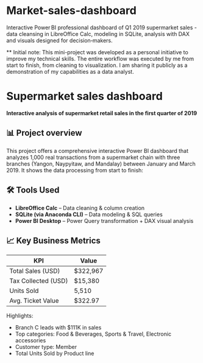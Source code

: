 # Market-sales-dashboard
Interactive Power BI professional dashboard of Q1 2019 supermarket sales - data cleansing in LibreOffice Calc, modeling in SQLite, analysis with DAX and visuals designed for decision‑makers.

** Initial note: This mini-project was developed as a personal initiative to improve my technical skills. The entire workflow was executed by me from start to finish, from cleaning to visualization. I am sharing it publicly as a demonstration of my capabilities as a data analyst.

# Supermarket sales dashboard

**Interactive analysis of supermarket retail sales in the first quarter of 2019**  

## 📊 Project overview

This project offers a comprehensive interactive Power BI dashboard that analyzes 1,000 real transactions from a supermarket chain with three branches (Yangon, Naypyitaw, and Mandalay) between January and March 2019. It shows the data processing from start to finish:

## 🛠 Tools Used

- **LibreOffice Calc** – Data cleaning & column creation
- **SQLite (via Anaconda CLI)** – Data modeling & SQL queries
- **Power BI Desktop** – Power Query transformation + DAX visual analysis

## 📈 Key Business Metrics

| KPI                     | Value      |
|-------------------------|------------|
| Total Sales (USD)       | $322,967   |
| Tax Collected (USD)     | $15,380    |
| Units Sold              | 5,510      |
| Avg. Ticket Value       | $322.97    |

Highlights:
- Branch C leads with $111K in sales
- Top categories: Food & Beverages, Sports & Travel, Electronic accessories
- Customer type: Member
- Total Units Sold by Product line

